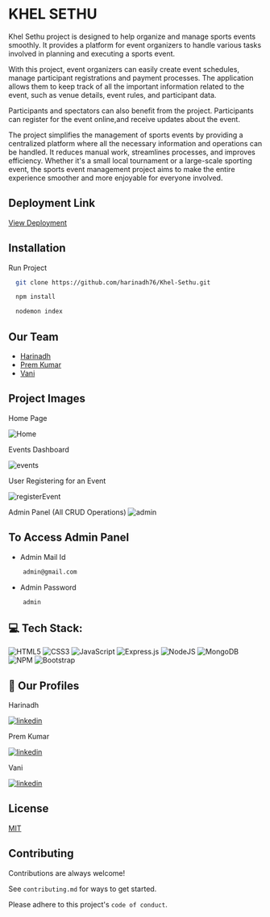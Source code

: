 
# KHEL SETHU

Khel Sethu project is  designed to help organize and manage sports events smoothly. It provides a platform for event organizers to handle various tasks involved in planning and executing a sports event.

With this project, event organizers can easily create event schedules, manage participant registrations and payment processes. The application allows them to keep track of all the important information related to the event, such as venue details, event rules, and participant data.

Participants and spectators can also benefit from the project. Participants can register for the event online,and receive updates about the event.

The project simplifies the management of sports events by providing a centralized platform where all the necessary information and operations can be handled. It reduces manual work, streamlines processes, and improves efficiency. Whether it's a small local tournament or a large-scale sporting event, the sports event management project aims to make the entire experience smoother and more enjoyable for everyone involved.


## Deployment Link

[View Deployment](https://khelsethu-q911.onrender.com/)






## Installation

Run Project

```bash
  git clone https://github.com/harinadh76/Khel-Sethu.git
```
```bash
  npm install
```
```bash
  nodemon index
```
    
## Our Team

- [Harinadh](https://www.github.com/harinadh76)
- [Prem Kumar](https://github.com/Prempk29)
- [Vani](https://github.com/R-Sree-Vani)


## Project Images

Home Page

![Home](https://github.com/harinadh76/Khel-Sethu/assets/92932442/674959aa-a7a2-4516-8606-dac5aef27665)

Events Dashboard

![events](https://github.com/harinadh76/Khel-Sethu/assets/92932442/0c722e6b-66a8-4f0a-b7c4-813164bc6ee8)

User Registering for an Event

![registerEvent](https://github.com/harinadh76/Khel-Sethu/assets/92932442/701d4b90-ab8e-4bf7-b36d-b80f8689e918)

Admin Panel (All CRUD Operations)
![admin](https://github.com/harinadh76/Khel-Sethu/assets/92932442/3c1c5d11-ba7e-4127-82bb-78bccdbeb3d0)




## To Access Admin Panel

- Admin Mail Id
```bash
    admin@gmail.com
```
- Admin Password
```bash
    admin
```



## 💻 Tech Stack:
![HTML5](https://img.shields.io/badge/html5-%23E34F26.svg?style=for-the-badge&logo=html5&logoColor=white) ![CSS3](https://img.shields.io/badge/css3-%231572B6.svg?style=for-the-badge&logo=css3&logoColor=white) ![JavaScript](https://img.shields.io/badge/javascript-%23323330.svg?style=for-the-badge&logo=javascript&logoColor=%23F7DF1E) ![Express.js](https://img.shields.io/badge/express.js-%23404d59.svg?style=for-the-badge&logo=express&logoColor=%2361DAFB) ![NodeJS](https://img.shields.io/badge/node.js-6DA55F?style=for-the-badge&logo=node.js&logoColor=white) ![MongoDB](https://img.shields.io/badge/MongoDB-%234ea94b.svg?style=for-the-badge&logo=mongodb&logoColor=white) ![NPM](https://img.shields.io/badge/NPM-%23000000.svg?style=for-the-badge&logo=npm&logoColor=white) ![Bootstrap](https://img.shields.io/badge/bootstrap-%23563D7C.svg?style=for-the-badge&logo=bootstrap&logoColor=white)

## 🔗 Our Profiles

Harinadh

[![linkedin](https://img.shields.io/badge/linkedin-0A66C2?style=for-the-badge&logo=linkedin&logoColor=white)](https://www.linkedin.com/in/harinadh-tanna-45b392211/)

Prem Kumar

[![linkedin](https://img.shields.io/badge/linkedin-0A66C2?style=for-the-badge&logo=linkedin&logoColor=white)](https://www.linkedin.com/in/prem-kumar-naidu-tadi-b47179237)

Vani

[![linkedin](https://img.shields.io/badge/linkedin-0A66C2?style=for-the-badge&logo=linkedin&logoColor=white)](https://www.linkedin.com/in/sree-vani-ramisetti-7b0579208)

## License

[MIT](https://choosealicense.com/licenses/mit/)


## Contributing

Contributions are always welcome!

See `contributing.md` for ways to get started.

Please adhere to this project's `code of conduct`.

